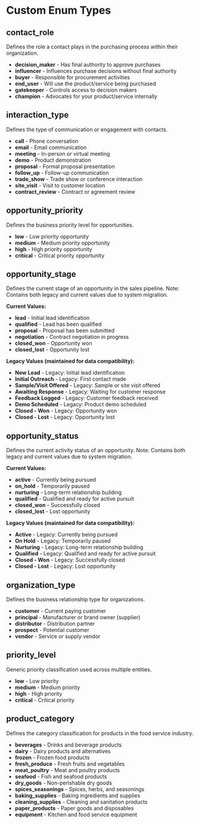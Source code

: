 # Custom Enum Types

## contact_role
Defines the role a contact plays in the purchasing process within their organization.

- **decision_maker** - Has final authority to approve purchases
- **influencer** - Influences purchase decisions without final authority
- **buyer** - Responsible for procurement activities
- **end_user** - Will use the product/service being purchased
- **gatekeeper** - Controls access to decision makers
- **champion** - Advocates for your product/service internally

## interaction_type
Defines the type of communication or engagement with contacts.

- **call** - Phone conversation
- **email** - Email communication
- **meeting** - In-person or virtual meeting
- **demo** - Product demonstration
- **proposal** - Formal proposal presentation
- **follow_up** - Follow-up communication
- **trade_show** - Trade show or conference interaction
- **site_visit** - Visit to customer location
- **contract_review** - Contract or agreement review

## opportunity_priority
Defines the business priority level for opportunities.

- **low** - Low priority opportunity
- **medium** - Medium priority opportunity
- **high** - High priority opportunity
- **critical** - Critical priority opportunity

## opportunity_stage
Defines the current stage of an opportunity in the sales pipeline. Note: Contains both legacy and current values due to system migration.

**Current Values:**
- **lead** - Initial lead identification
- **qualified** - Lead has been qualified
- **proposal** - Proposal has been submitted
- **negotiation** - Contract negotiation in progress
- **closed_won** - Opportunity won
- **closed_lost** - Opportunity lost

**Legacy Values (maintained for data compatibility):**
- **New Lead** - Legacy: Initial lead identification
- **Initial Outreach** - Legacy: First contact made
- **Sample/Visit Offered** - Legacy: Sample or site visit offered
- **Awaiting Response** - Legacy: Waiting for customer response
- **Feedback Logged** - Legacy: Customer feedback received
- **Demo Scheduled** - Legacy: Product demo scheduled
- **Closed - Won** - Legacy: Opportunity won
- **Closed - Lost** - Legacy: Opportunity lost

## opportunity_status
Defines the current activity status of an opportunity. Note: Contains both legacy and current values due to system migration.

**Current Values:**
- **active** - Currently being pursued
- **on_hold** - Temporarily paused
- **nurturing** - Long-term relationship building
- **qualified** - Qualified and ready for active pursuit
- **closed_won** - Successfully closed
- **closed_lost** - Lost opportunity

**Legacy Values (maintained for data compatibility):**
- **Active** - Legacy: Currently being pursued
- **On Hold** - Legacy: Temporarily paused
- **Nurturing** - Legacy: Long-term relationship building
- **Qualified** - Legacy: Qualified and ready for active pursuit
- **Closed - Won** - Legacy: Successfully closed
- **Closed - Lost** - Legacy: Lost opportunity

## organization_type
Defines the business relationship type for organizations.

- **customer** - Current paying customer
- **principal** - Manufacturer or brand owner (supplier)
- **distributor** - Distribution partner
- **prospect** - Potential customer
- **vendor** - Service or supply vendor

## priority_level
Generic priority classification used across multiple entities.

- **low** - Low priority
- **medium** - Medium priority
- **high** - High priority
- **critical** - Critical priority

## product_category
Defines the category classification for products in the food service industry.

- **beverages** - Drinks and beverage products
- **dairy** - Dairy products and alternatives
- **frozen** - Frozen food products
- **fresh_produce** - Fresh fruits and vegetables
- **meat_poultry** - Meat and poultry products
- **seafood** - Fish and seafood products
- **dry_goods** - Non-perishable dry goods
- **spices_seasonings** - Spices, herbs, and seasonings
- **baking_supplies** - Baking ingredients and supplies
- **cleaning_supplies** - Cleaning and sanitation products
- **paper_products** - Paper goods and disposables
- **equipment** - Kitchen and food service equipment